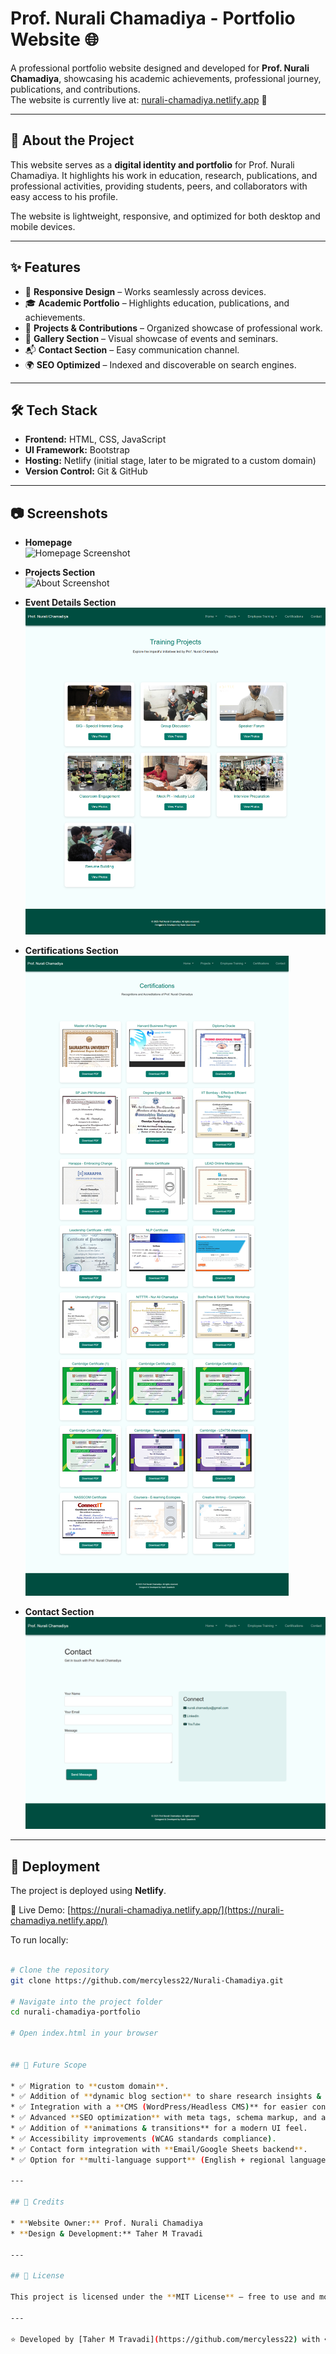 # Prof. Nurali Chamadiya - Portfolio Website 🌐  

A professional portfolio website designed and developed for **Prof. Nurali Chamadiya**, showcasing his academic achievements, professional journey, publications, and contributions.  
The website is currently live at: [nurali-chamadiya.netlify.app](https://nurali-chamadiya.netlify.app/) 🚀  

---

## 📖 About the Project  
This website serves as a **digital identity and portfolio** for Prof. Nurali Chamadiya. It highlights his work in education, research, publications, and professional activities, providing students, peers, and collaborators with easy access to his profile.  

The website is lightweight, responsive, and optimized for both desktop and mobile devices.  

---

## ✨ Features  
- 📌 **Responsive Design** – Works seamlessly across devices.  
- 🎓 **Academic Portfolio** – Highlights education, publications, and achievements.  
- 📂 **Projects & Contributions** – Organized showcase of professional work.  
- 📸 **Gallery Section** – Visual showcase of events and seminars.  
- 📬 **Contact Section** – Easy communication channel.  
- 🌍 **SEO Optimized** – Indexed and discoverable on search engines.  

---

## 🛠️ Tech Stack  
- **Frontend:** HTML, CSS, JavaScript  
- **UI Framework:** Bootstrap  
- **Hosting:** Netlify (initial stage, later to be migrated to a custom domain)  
- **Version Control:** Git & GitHub  

---

## 📷 Screenshots  

- **Homepage**  
  ![Homepage Screenshot](screenshots/homepage.png)  

- **Projects Section**  
  ![About Screenshot](screenshots/program_detail.png)  

- **Event Details Section**  
  ![Publications Screenshot](screenshots/events.png)  

- **Certifications Section**  
  ![Gallery Screenshot](screenshots/certificates.png)  

- **Contact Section**  
  ![Contact Screenshot](screenshots/contact.png)  

---

## 🚀 Deployment  
The project is deployed using **Netlify**.  

🔗 Live Demo: [https://nurali-chamadiya.netlify.app/](https://nurali-chamadiya.netlify.app/) 
 
To run locally:  
```bash

# Clone the repository
git clone https://github.com/mercyless22/Nurali-Chamadiya.git

# Navigate into the project folder
cd nurali-chamadiya-portfolio

# Open index.html in your browser


## 📌 Future Scope

* ✅ Migration to **custom domain**.
* ✅ Addition of **dynamic blog section** to share research insights & updates.
* ✅ Integration with a **CMS (WordPress/Headless CMS)** for easier content management.
* ✅ Advanced **SEO optimization** with meta tags, schema markup, and analytics.
* ✅ Addition of **animations & transitions** for a modern UI feel.
* ✅ Accessibility improvements (WCAG standards compliance).
* ✅ Contact form integration with **Email/Google Sheets backend**.
* ✅ Option for **multi-language support** (English + regional languages).

---

## 🤝 Credits

* **Website Owner:** Prof. Nurali Chamadiya
* **Design & Development:** Taher M Travadi

---

## 📜 License

This project is licensed under the **MIT License** – free to use and modify with attribution.

---

⭐️ Developed by [Taher M Travadi](https://github.com/mercyless22) with ❤️
